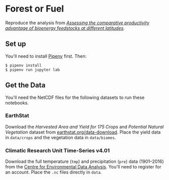 # Forest or Fuel

Reproduce the analysis from [_Assessing the comparative productivity advantage of bioenergy feedstocks at different latitudes_](https://doi.org/10.1088/1748-9326/7/4/045906).

## Set up

You'll need to install [Pipenv](https://docs.pipenv.org/) first. Then:

    $ pipenv install
    $ pipenv run jupyter lab

## Get the Data

You'll need the NetCDF files for the following datasets to run these notebooks.

### EarthStat

Download the _Harvested Area and Yield for 175 Crops_ and _Potential Natural Vegetation_ dataset from [earthstat.org/data-download](http://www.earthstat.org/data-download/). Place the yield data in `data/crops` and the vegetation data in `data/biomes`.

### Climatic Research Unit Time-Series v4.01

Download the full temperature (`tmp`) and precipitation (`pre`) data (1901–2016) from the [Centre for Environmental Data Analysis](http://catalogue.ceda.ac.uk/uuid/58a8802721c94c66ae45c3baa4d814d0). You'll need to register for an account. Place the `.nc` files directly in `data`.
